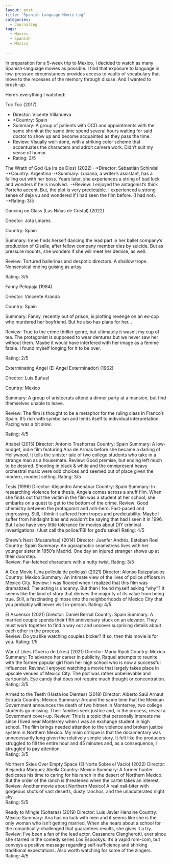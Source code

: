 ```yaml
---
layout: post
title: "Spanish Language Movie Log"
categories:
  - Journaling
tags:
  - Movies
  - Spanish
  - Mexico
  
---
```

In preparation for a 5-week trip to Mexico, I decided to watch as many Spanish-language movies as possible.  I find that exposure to language in low-pressure circumstances provides access to vaults of vocabulary that move to the recesses of the memory through disuse. And I wanted to brush-up.  

Here’s everything I watched:

Toc Toc (2017)
* Director: Vicente Villanueva
* *Country: Spain
* Summary: A group of patients with OCD and appointments with the same shrink at the same time spend several hours waiting for said doctor to show up and become acquainted as they pass the time. 
* Review: Visually well-done, with a striking color scheme that accentuates the characters and adroit camera work.  Didn’t suit my sense of humor.
* Rating: 2/5

The Wrath of God (La Ira de Dios) (2022)
⋅⋅*Director: Sebastián Schindel
⋅⋅*Country: Argentina
⋅⋅*Summary: Luciana, a writer’s assistant, has a falling out with her boss.  Years later, she experiences a string of bad luck and wonders if he is involved.
⋅⋅*Review: I enjoyed the antagonist’s thick Porteño accent.  But, the plot is very predictable.  I experienced a strong sense of deja vu and wondered if I had seen the film before.  (I had not).  
⋅⋅*Rating: 3/5



Dancing on Glass (Las Niñas de Cristal) (2022)

Director: Jota Linares

Country: Spain

Summary: Irene finds herself dancing the lead part in her ballet company’s production of Giselle, after fellow company member dies by suicide.  But as pressure mounts, she wonders if she will meet her demise, as well.

Review: Tortured ballerinas and despotic directors. A shallow trope.  Nonsensical ending guising as artsy.

Rating: 3/5


Fanny Pelopaja (1984)

Director: Vincente Aranda

Country: Spain

Summary: Fanny, recently out of prison, is plotting revenge on an ex-cop who murdered her boyfriend.  But he also has plans for her…

Review: True to the crime thriller genre, but ultimately it wasn’t my cup of tea.  The protagonist is supposed to wear dentures but we never saw her without them.  Maybe it would have interfered with her image as a femme fatale.  I found myself longing for it to be over.

Rating: 2/5



Exterminating Angel (El Angel Exterminador) (1962)

Director: Luis Buñuel

Country: Mexico

Summary:  A group of aristocrats attend a dinner party at a mansion, but find themselves unable to leave.

Review: The film is thought to be a metaphor for the ruling class in Franco’s Spain.  It’s rich with symbolism and lends itself to individual interpretation.  Pacing was a bit slow. 

Rating: 4/5

Anabel (2015)
Director: Antonio Trashorras
Country: Spain
Summary:  A low-budget, indie film featuring Ana de Armas before she became a darling of Hollywood. It tells the sinister tale of two college students who take in a strange man as a housemate. 
Review: Good premise, but ending left much to be desired.  Shooting in black & white and the omnipresent heavy orchestral music were odd choices and seemed out of place given the modern, modest setting.
Rating: 3/5

Tesis (1996)
Director: Alejandro Amenábar
Country: Spain
Summary: In researching violence for a thesis, Angela comes across a snuff film.  When she finds out that the victim in the film was a student at her school, she embarks on a quest to get to the bottom of the crime.
Review: Good chemistry between the protagonist and anti-hero.  Fast-paced and engrossing.  Still, I think it suffered from tropes and predictability.  Maybe I suffer from hindsight bias and wouldn’t be saying that had I seen it in 1996.  But I also have very little tolerance for movies about DIY criminal investigations.  (Just call the police/FBI for god’s sake!)
Rating: 4/5

Shrew’s Nest (Musarañas) (2014) 
Director: Juanfer Andrés, Esteban Roel
Country: Spain
Summary: An agoraphobic seamstress lives with her younger sister in 1950’s Madrid.  One day an injured stranger shows up at their doorstep.  
Review: Far-fetched characters with a nutty twist.
Rating: 3/5

A Cop Movie (Una película de policías) (2021)
Director: Alonso Ruizpalacios
Country: Mexico
Summary: An intimate view of the lives of police officers in Mexico City. 
Review: I was floored when I realized that this film was dramatized.  The acting is uncanny.  But then I found myself asking “why”?  It seems like the kind of story that derives the majority of its value from being true.  Still, a fascinating glimpse into the neighborhoods of Mexico City that you probably will never visit in-person.
Rating: 4/5

El Ascensor (2021)
Director: Daniel Bernal
Country: Spain
Summary: A married couple spends their fifth anniversary stuck on an elevator.  They must work together to find a way out and uncover surprising details about each other in the process.  
Review: Do you like watching couples bicker?  If so, then this movie is for you.
Rating: 1/5

War of Likes (Guerra de Likes) (2021)
Director: Maria Ripoli
Country: Mexico
Summary: To advance her career in publicity, Raquel attempts to reunite with the former popular girl from her high school who is now a successful influencer. 
Review: I enjoyed watching a movie that largely takes place in upscale venues of Mexico City.  The plot was rather unbelievable and cartoonish.  Eye candy that does not require much thought or concentration. 
Rating: 3/5

Armed to the Teeth (Hasta los Dientes) (2018)
Director: Alberto Saúl Arnaut Estrada
Country: Mexico
Summary: Around the same time that the Mexican Government announces the death of two hitmen in Monterrey, two college students go missing.  Their families seek justice and, in the process, reveal a Government cover-up. 
Review: This is a topic that personally interests me since I lived near Monterrey when I was an exchange student in high school.  The film brings needed attention to the violence and broken justice system in Northern Mexico.  My main critique is that the documentary was unnecessarily long given the relatively simple story.  It felt like the producers struggled to fill the entire hour and 45 minutes and, as a consequence, I struggled to pay attention.  
Rating: 3/5

Northern Skies Over Empty Space (El Norte Sobre el Vacío) (2022) 
Director: Alejandra Márquez Abella
Country: Mexico
Summary: A former hunter dedicates his time to caring for his ranch in the desert of Northern Mexico.  But the order of the ranch is threatened when the cartel takes an interest.
Review: Another movie about Northern Mexico!  A real nail-biter with gorgeous shots of vast deserts, dusty ranchos, and the unadulterated night sky.  
Rating: 5/5

Ready to Mingle (Solteras) (2019)
Director: Luis Javier Henaine
Country: Mexico
Summary: Ana has no luck with men and it seems like she is the only woman who isn’t getting married.  When she hears about a school for the romantically-challenged that guarantees results, she gives it a try. 
Review: I’ve been a fan of the lead actor, Cassandra Ciangherotti, ever since she starred in the comedy series Los Espookys.  It’s a vapid rom-com, but conveys a positive message regarding self-sufficiency and shirking traditional expectations.  Also worth watching for some of the zingers.    
Rating: 4/5
